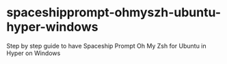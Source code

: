# spaceshipprompt-ohmyszh-ubuntu-hyper-windows
Step by step guide to have Spaceship Prompt Oh My Zsh for Ubuntu in Hyper on Windows
